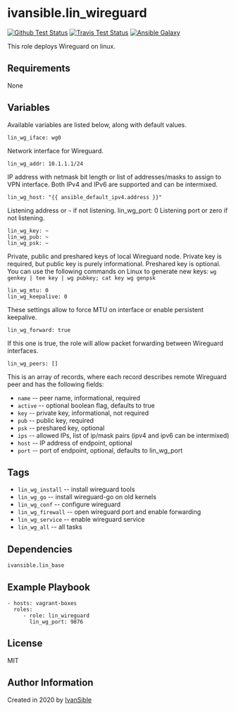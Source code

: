 # ivansible.lin_wireguard

[![Github Test Status](https://github.com/ivansible/lin-wireguard/workflows/Molecule%20test/badge.svg?branch=master)](https://github.com/ivansible/lin-wireguard/actions)
[![Travis Test Status](https://travis-ci.org/ivansible/lin-wireguard.svg?branch=master)](https://travis-ci.org/ivansible/lin-wireguard)
[![Ansible Galaxy](https://img.shields.io/badge/galaxy-ivansible.lin__wireguard-68a.svg?style=flat)](https://galaxy.ansible.com/ivansible/lin_wireguard/)

This role deploys Wireguard on linux.


## Requirements

None


## Variables

Available variables are listed below, along with default values.

    lin_wg_iface: wg0
Network interface for Wireguard.

    lin_wg_addr: 10.1.1.1/24
IP address with netmask bit length or list of addresses/masks to assign to
VPN interface. Both IPv4 and IPv6 are supported and can be intermixed.

    lin_wg_host: "{{ ansible_default_ipv4.address }}"
Listening address or `~` if not listening.
    lin_wg_port: 0
Listening port or zero if not listening.

    lin_wg_key: ~
    lin_wg_pub: ~
    lin_wg_psk: ~
Private, public and preshared keys of local Wireguard node.
Private key is required, but public key is purely informational.
Preshared key is optional.
You can use the following commands on Linux to generate new keys:
``wg genkey | tee key | wg pubkey; cat key
wg genpsk``

    lin_wg_mtu: 0
    lin_wg_keepalive: 0
These settings allow to force MTU on interface or enable persistent keepalive.

    lin_wg_forward: true
If this one is true, the role will allow packet forwarding
between Wireguard interfaces.

    lin_wg_peers: []
This is an array of records, where each record describes remote Wireguard peer
and has the following fields:
  - `name` -- peer name, informational, required
  - `active` -- optional boolean flag, defaults to true
  - `key` -- private key, informational, not required
  - `pub` -- public key, required
  - `psk` -- preshared key, optional
  - `ips` -- allowed IPs, list of ip/mask pairs (ipv4 and ipv6 can be intermixed)
  - `host` -- IP address of endpoint, optional
  - `port` -- port of endpoint, optional, defaults to lin_wg_port


## Tags

- `lin_wg_install` -- install wireguard tools
- `lin_wg_go` -- install wireguard-go on old kernels
- `lin_wg_conf` -- configure wireguard
- `lin_wg_firewall` -- open wireguard port and enable forwarding
- `lin_wg_service` -- enable wireguard service
- `lin_wg_all` -- all tasks


## Dependencies

`ivansible.lin_base`


## Example Playbook

    - hosts: vagrant-boxes
      roles:
         - role: lin_wireguard
           lin_wg_port: 9876


## License

MIT


## Author Information

Created in 2020 by [IvanSible](https://github.com/ivansible)

